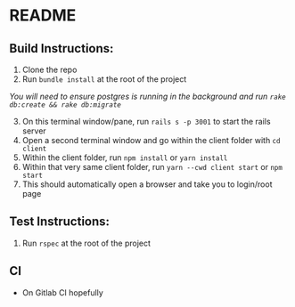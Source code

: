 # README

## Build Instructions:
1) Clone the repo
2) Run `bundle install` at the root of the project

*You will need to ensure postgres is running in the background and run `rake db:create && rake db:migrate`*

3) On this terminal window/pane, run `rails s -p 3001` to start the rails server
4) Open a second terminal window and go within the client folder with `cd client`
5) Within the client folder, run `npm install` or `yarn install`
6) Within that very same client folder, run `yarn --cwd client start` or `npm start`
7) This should automatically open a browser and take you to login/root page

## Test Instructions:
1) Run `rspec` at the root of the project


## CI
- On Gitlab CI hopefully
